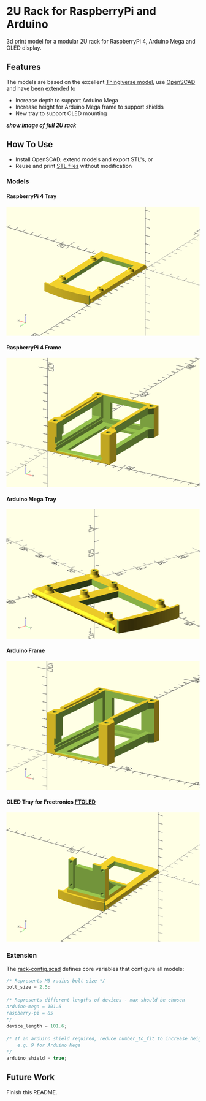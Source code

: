 # 2U Rack for RaspberryPi and Arduino
3d print model for a modular 2U rack for RaspberryPi 4, Arduino Mega and OLED display.

## Features
The models are based on the excellent [Thingiverse model](https://www.thingiverse.com/thing:4078710), use [OpenSCAD](https://www.openscad.org/) and have been extended to
* Increase depth to support Arduino Mega 
* Increase height for Arduino Mega frame to support shields
* New tray to support OLED mounting

***show image of full 2U rack***

## How To Use
* Install OpenSCAD, extend models and export STL's, or
* Reuse and print [STL files](stl) without modification

### Models
#### RaspberryPi 4 Tray

![RpiTray](images/rack-rpi-tray.png)

#### RaspberryPi 4 Frame

![RpiTray](images/rack-rpi-frame.png)

#### Arduino Mega Tray

![ArduinoMegaTray](images/rack-mega-tray.png)

#### Arduino Frame

![ArduinoMegaFrame](images/rack-rpi-mega-frame.png)

#### OLED Tray for Freetronics [FTOLED](https://www.freetronics.com.au/products/128x128-pixel-oled-module#.XzFH5PgzbvU)

![OLEDTray](images/rack-oled-tray.png)

### Extension
The [rack-config.scad](openscad/rack-config.scad) defines core variables that configure all models:

```c 
/* Represents M5 radius bolt size */
bolt_size = 2.5;

/* Represents different lengths of devices - max should be chosen
arduino-mega = 101.6
raspberry-pi = 85
*/
device_length = 101.6;

/* If an arduino shield required, reduce number_to_fit to increase height, otherwise chose 12 or 13 if just raspberrypi.
    e.g. 9 for Arduino Mega
*/
arduino_shield = true;
```

## Future Work

Finish this README.
